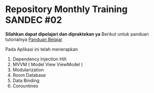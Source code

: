 # Repository Monthly Training SANDEC #02
**Silahkan dapat dipelajari dan dipraktekan ya**
Berikut untuk panduan tutorialnya  <a href='[https://nandaadisaputra18.medium.com/teknik-menggunakan-dependency-injection-hilt-dan-modularization-pada-aplikasi-android-9181628fe91c'>Panduan Belajar</a>

Pada Aplikasi ini telah menerapkan
1. Dependency Injection Hilt
2. MVVM ( Model View ViewModel )
3. Modularization
4. Room Database
5. Data Binding
6. Corountines
